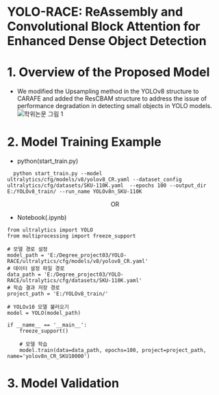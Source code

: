 # YOLO-RACE: ReAssembly and Convolutional Block Attention for Enhanced Dense Object Detection 

# 1. Overview of the Proposed Model
* We modified the Upsampling method in the YOLOv8 structure to CARAFE and added the ResCBAM structure to address the issue of performance degradation in detecting small objects in YOLO models.
![학위논문 그림 1](https://github.com/user-attachments/assets/78b18b04-848d-4c47-8f5a-d73edc62e4ec)

# 2. Model Training Example
* python(start_train.py)
```
  python start_train.py --model ultralytics/cfg/models/v8/yolov8_CR.yaml --dataset_config ultralytics/cfg/datasets/SKU-110K.yaml  --epochs 100 --output_dir E:/YOLOv8_train/ --run_name YOLOv8n_SKU-110K
```
<div align=center>OR</div>

* Notebook(.ipynb)
  
```
from ultralytics import YOLO
from multiprocessing import freeze_support

# 모델 경로 설정
model_path = 'E:/Degree_project03/YOLO-RACE/ultralytics/cfg/models/v8/yolov8_CR.yaml'
# 데이터 설정 파일 경로
data_path = 'E:/Degree_project03/YOLO-RACE/ultralytics/cfg/datasets/SKU-110K.yaml'
# 학습 결과 저장 경로
project_path = 'E:/YOLOv8_train/'

# YOLOv10 모델 불러오기
model = YOLO(model_path)

if __name__ == '__main__':
    freeze_support()
    
    # 모델 학습
    model.train(data=data_path, epochs=100, project=project_path, name='yolov8n_CR_SKU10000')
```

# 3. Model Validation 
